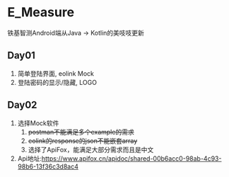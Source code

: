 # E_Measure
铁基智测Android端从Java -> Kotlin的美吱吱更新
## Day01
1. 简单登陆界面, eolink Mock
2. 登陆密码的显示/隐藏, LOGO

## Day02
1. 选择Mock软件
    1. ~~postman不能满足多个example的需求~~
    2. ~~eolink的response的json不能嵌套array~~
    3. 选择了ApiFox，能满足大部分需求而且是中文
2. Api地址:https://www.apifox.cn/apidoc/shared-00b6acc0-98ab-4c93-98b6-13f36c3d8ac4